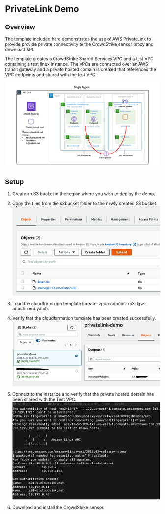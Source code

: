 # PrivateLink Demo
## Overview
The template included here demonstrates the use of AWS PrivateLink to provide provide private connectivity to the 
CrowdStrike sensor proxy and download API.

The template creates a CrowdStrike Shared Services VPC and a test VPC containing a test linux instance.
The VPCs are connected over an AWS transit gateway and a private hosted domain is created that references the VPC 
endpoints and shared with the test VPC. 

![PrivateLink Demo](./docs/images/privatelink-demo.png)

## Setup

1) Create an S3 bucket in the region where you wish to deploy the demo.

   
2) Copy the files from the s3bucket folder to the newly created S3 bucket.
   ![](docs/images/s3bucket-sm.png)
   
3) Load the cloudformation template (create-vpc-endpoint-r53-tgw-attachment.yaml).


4) Verify that the cloudformation template has been created successfully.
![](docs/images/cft-output-sm.png)
   
   

5) Connect to the instance and verify that the private hosted domain has been shared with the Test VPC.
![](docs/images/dnstest-sm.png)

6) Download and install the CrowdStrike sensor.